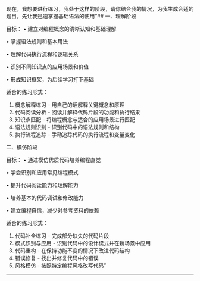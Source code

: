 现在，我想要进行练习，我处于这样的阶段，请你结合我的情况，为我生成合适的题目，先让我迅速掌握基础语法的使用“## 一、理解阶段

目标：
• 建立对编程概念的清晰认知和基础理解

• 掌握语法规则和基本用法

• 理解代码执行流程和逻辑关系

• 识别不同知识点的应用场景和价值

• 形成知识框架，为后续学习打下基础


适合的练习形式：
1. 概念解释练习 - 用自己的话解释关键概念和原理
2. 代码阅读分析 - 阅读并解释代码片段的功能和执行结果
3. 知识点匹配 - 将编程概念与适合的应用场景进行匹配
4. 语法规则识别 - 识别代码中的语法规则和结构
5. 执行流程追踪 - 手动追踪代码的执行流程和变量变化

二、模仿阶段

目标：
• 通过模仿优质代码培养编程直觉

• 学会识别和应用常见编程模式

• 提升代码阅读能力和理解能力

• 培养基本的代码调试和修改能力

• 建立编程自信，减少对参考资料的依赖


适合的练习形式：
1. 代码补全练习 - 完成部分缺失的代码片段
2. 模式识别与应用 - 识别代码中的设计模式并在新场景中应用
3. 代码重构 - 在保持功能不变的情况下改进代码结构
4. 错误修复 - 找出并修复代码中的错误
5. 风格模仿 - 按照特定编程风格改写代码”

---
